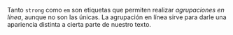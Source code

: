 Tanto `strong` como `em` son etiquetas que permiten realizar _agrupaciones en línea_, aunque no son las únicas. La agrupación en línea sirve para darle una apariencia distinta a cierta parte de nuestro texto.